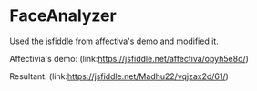# FaceAnalyzer
Used the jsfiddle from affectiva's demo and modified it. 

Affectivia's demo: (link:https://jsfiddle.net/affectiva/opyh5e8d/)

Resultant: (link:https://jsfiddle.net/Madhu22/vqjzax2d/61/)

